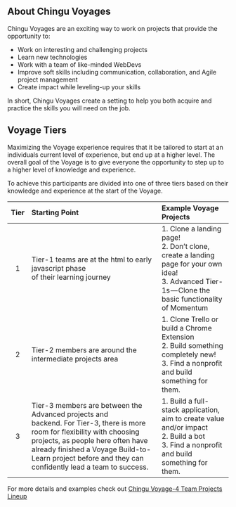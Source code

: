 ## About Chingu Voyages
Chingu Voyages are an exciting way to work on projects that provide the opportunity to:

- Work on interesting and challenging projects
- Learn new technologies
- Work with a team of like-minded WebDevs
- Improve soft skills including communication, collaboration, and Agile project management
- Create impact while leveling-up your skills 

In short, Chingu Voyages create a setting to help you both acquire and practice the skills you will need on the job.

## Voyage Tiers

Maximizing the Voyage experience requires that it be tailored to start at an individuals current level of experience, but end up at a higher level. The overall goal of the Voyage is to give everyone the opportunity to step up to a higher level of knowledge and experience.

To achieve this participants are divided into one of three tiers based on their knowledge and experience at the start of the Voyage.

| Tier | Starting Point         | Example Voyage Projects                             |
|:----:|:-----------------------|:----------------------------------------------------| 
|   1  | Tier-1 teams are at the html to early javascript phase <br> of their learning journey | 1. Clone a landing page! <br> 2. Don’t clone, create a landing page for your own idea! <br> 3. Advanced Tier-1s — Clone the basic functionality of Momentum |
|   2  | Tier-2 members are around the intermediate projects area | 1. Clone Trello or build a Chrome Extension <br> 2. Build something completely new! <br> 3. Find a nonprofit and build something for them. |
|   3  | Tier-3 members are between the Advanced projects and <br> backend. For Tier-3, there is more room for flexibility with choosing projects, as people here often have already finished a Voyage Build-to-Learn project before and they can confidently lead a team to success. | 1. Build a full-stack application, aim to create value and/or impact <br> 2. Build a bot <br> 3. Find a nonprofit and build something for them. |

For more details and examples check out [Chingu Voyage-4 Team Projects Lineup](https://medium.com/chingu/chingu-voyage-4-team-projects-lineup-320a8bc87701)